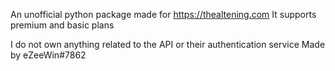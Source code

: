 An unofficial python package made for https://thealtening.com 
It supports premium and basic plans

I do not own anything related to the API or their authentication service
Made by eZeeWin#7862